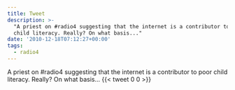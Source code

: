 ```yaml
---
title: Tweet
description: >-
  "A priest on #radio4 suggesting that the internet is a contributor to poor
  child literacy. Really? On what basis..."
date: '2010-12-18T07:12:27+00:00'
tags:
  - radio4
---
```

A priest on #radio4 suggesting that the internet is a contributor to poor child literacy. Really? On what basis...
      {{< tweet 0 0 >}}
    
